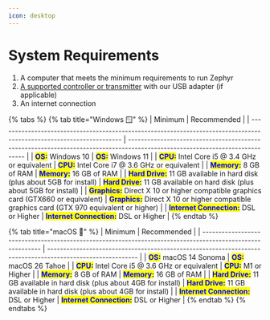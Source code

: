 ```yaml
---
icon: desktop
---
```


# System Requirements

1. A computer that meets the minimum requirements to run Zephyr
2. [A supported controller or transmitter](supported-controllers.md) with our USB adapter (if applicable)
3. An internet connection

{% tabs %}
{% tab title="Windows 🪟" %}
| Minimum                                                                                                              | Recommended                                                                                                                  |
| -------------------------------------------------------------------------------------------------------------------- | ---------------------------------------------------------------------------------------------------------------------------- |
| <mark style="color:blue;">**OS:**</mark>  Windows 10                                                                 | <mark style="color:blue;">**OS:**</mark> Windows 11                                                                          |
| <mark style="color:blue;">**CPU:**</mark> Intel Core i5 @ 3.4 GHz or equivalent                                      | <mark style="color:blue;">**CPU:**</mark> Intel Core i7 @ 3.6 GHz or equivalent                                              |
| <mark style="color:blue;">**Memory:**</mark> 8 GB of RAM                                                             | <mark style="color:blue;">**Memory:**</mark> 16 GB of RAM                                                                    |
| <mark style="color:blue;">**Hard Drive:**</mark> 11 GB available in hard disk (plus about 5GB for install)           | <mark style="color:blue;">**Hard Drive:**</mark> 11 GB available on hard disk (plus about 5GB for install)                   |
| <mark style="color:blue;">**Graphics:**</mark> Direct X 10 or higher compatible graphics card (GTX660 or equivalent) | <mark style="color:blue;">**Graphics:**</mark> Direct X 10 or higher compatible graphics card (GTX 970 equivalent or higher) |
| <mark style="color:blue;">**Internet Connection:**</mark> DSL or Higher                                              | <mark style="color:blue;">**Internet Connection:**</mark> DSL or Higher                                                      |
{% endtab %}

{% tab title="macOS 🍎" %}
| Minimum                                                                                                    | Recommended                                                                                                |
| ---------------------------------------------------------------------------------------------------------- | ---------------------------------------------------------------------------------------------------------- |
| <mark style="color:blue;">**OS:**</mark> macOS 14 Sonoma                                                   | <mark style="color:blue;">**OS:**</mark> macOS 26 Tahoe                                                    |
| <mark style="color:blue;">**CPU:**</mark> Intel Core i5 @ 3.6 GHz or equivalent                            | <mark style="color:blue;">**CPU:**</mark> M1 or Higher                                                     |
| <mark style="color:blue;">**Memory:**</mark> 8 GB of RAM                                                   | <mark style="color:blue;">**Memory:**</mark> 16 GB of RAM                                                  |
| <mark style="color:blue;">**Hard Drive:**</mark> 11 GB available in hard disk (plus about 4GB for install) | <mark style="color:blue;">**Hard Drive:**</mark> 11 GB available in hard disk (plus about 4GB for install) |
| <mark style="color:blue;">**Internet Connection:**</mark> DSL or Higher                                    | <mark style="color:blue;">**Internet Connection:**</mark> DSL or Higher                                    |
{% endtab %}
{% endtabs %}
